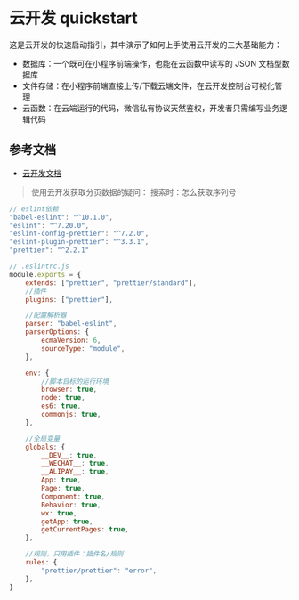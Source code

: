 # 云开发 quickstart

这是云开发的快速启动指引，其中演示了如何上手使用云开发的三大基础能力：

- 数据库：一个既可在小程序前端操作，也能在云函数中读写的 JSON 文档型数据库
- 文件存储：在小程序前端直接上传/下载云端文件，在云开发控制台可视化管理
- 云函数：在云端运行的代码，微信私有协议天然鉴权，开发者只需编写业务逻辑代码

## 参考文档

- [云开发文档](https://developers.weixin.qq.com/miniprogram/dev/wxcloud/basis/getting-started.html)

> 使用云开发获取分页数据的疑问：
> 搜索时：怎么获取序列号

```js
// eslint依赖
"babel-eslint": "^10.1.0",
"eslint": "^7.20.0",
"eslint-config-prettier": "^7.2.0",
"eslint-plugin-prettier": "^3.3.1",
"prettier": "^2.2.1"
```

```js
// .eslintrc.js
module.exports = {
    extends: ["prettier", "prettier/standard"],
    //插件
    plugins: ["prettier"],

    //配置解析器
    parser: "babel-eslint",
    parserOptions: {
        ecmaVersion: 6,
        sourceType: "module",
    },

    env: {
        //脚本目标的运行环境
        browser: true,
        node: true,
        es6: true,
        commonjs: true,
    },

    //全局变量
    globals: {
        __DEV__: true,
        __WECHAT__: true,
        __ALIPAY__: true,
        App: true,
        Page: true,
        Component: true,
        Behavior: true,
        wx: true,
        getApp: true,
        getCurrentPages: true,
    },

    //规则，只用插件：插件名/规则
    rules: {
        "prettier/prettier": "error",
    },
}
```
